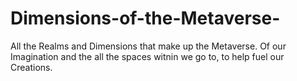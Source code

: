 # Dimensions-of-the-Metaverse-
All the Realms and Dimensions that make up the Metaverse. Of our Imagination and the all the spaces witnin we go to, to help fuel our Creations.  
